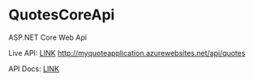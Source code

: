 # QuotesCoreApi
ASP.NET Core Web Api

Live API: <a href="http://myquoteapplication.azurewebsites.net/api/quotes">LINK</a>
http://myquoteapplication.azurewebsites.net/api/quotes

API Docs: <a href="https://documenter.getpostman.com/view/5366962/S11RKFig">LINK</a>

